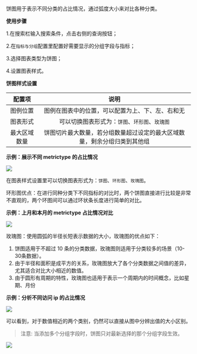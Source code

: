 饼图用于表示不同分类的占比情况，通过弧度大小来对比各种分类。

**使用步骤**

1.在搜索栏输入搜索条件，点击右侧的查询按钮；

2.在`指标与分组`配置里配置好需要显示的分组字段与指标；

3.选择图表类型为饼图；

4.设置图表样式。

**饼图样式设置**

|配置项|说明|
|:-:|:-:|
|图例位置|图例在图表中的位置，可以配置为上、下、左、右和无|
|图表形式|可以切换图表形式为：`饼图`、`环形图`、`玫瑰图`|
|最大区域数量|饼图切片最大数量，若分组数量超过设定的最大区域数量，剩余分组归类到其他组|

**示例：展示不同 metrictype 的占比情况**

![](https://pandora-kibana.qiniu.com/logdb/piechart.png)

在图表样式设置里可以切换图表形式为：`饼图`、`环形图`、`玫瑰图`。

环形图优点：在进行同种分类下不同指标的对比时，两个饼图直接进行比较是非常不直观的，两个环图间可以通过环状条长度进行简单的对比。

**示例：上月和本月的 metrictype 占比情况对比**

![](https://pandora-kibana.qiniu.com/logdb/piechart2.png)

玫瑰图：使用圆弧的半径长短表示数据的大小，玫瑰图的优点如下：

1. 饼图适用于不超过 10 条的分类数据，玫瑰图则适用于分类较多的场景（10-30条数据）。
2. 由于半径和面积是成平方的关系，玫瑰图放大了各个分类数据之间值的差异，尤其适合对比大小相近的数值。
3. 由于圆形有周期的特性，玫瑰图也适用于表示一个周期内的时间概念，比如星期、月份

**示例：分析不同访问 ip 的占比情况**

![](https://pandora-kibana.qiniu.com/logdb/piechart3.png)

可以看到，对于数值相近的两个类别，仍然可以直接从图中分辨出值的大小区别。

> 注意: 当添加多个分组字段时，饼图只对最新选择的那个分组字段生效。

![](https://pandora-kibana.qiniu.com/reports/piechart1.png)

